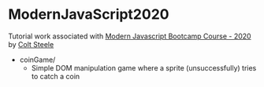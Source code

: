 # ModernJavaScript2020

Tutorial work associated with [Modern Javascript Bootcamp Course - 2020](https://www.udemy.com/course/javascript-beginners-complete-tutorial) by [Colt Steele](https://www.udemy.com/user/coltsteele/)

* coinGame/
     * Simple DOM manipulation game where a sprite (unsuccessfully) tries to catch a coin